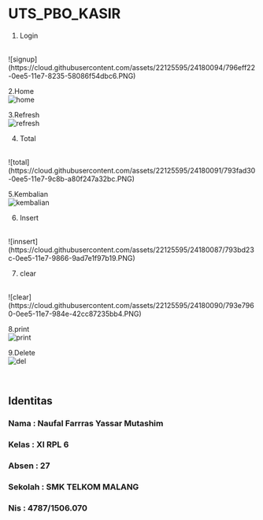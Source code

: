 # UTS_PBO_KASIR

1. Login
<br>
![signup](https://cloud.githubusercontent.com/assets/22125595/24180094/796eff22-0ee5-11e7-8235-58086f54dbc6.PNG)

2.Home
<br>
![home](https://cloud.githubusercontent.com/assets/22125595/24180093/796e85f6-0ee5-11e7-8df0-050194c96c2d.PNG)

3.Refresh
<br>
![refresh](https://cloud.githubusercontent.com/assets/22125595/24180092/796d07f8-0ee5-11e7-8370-392d81d66fb1.PNG)

4. Total
<br>
![total](https://cloud.githubusercontent.com/assets/22125595/24180091/793fad30-0ee5-11e7-9c8b-a80f247a32bc.PNG)

5.Kembalian
<br>
![kembalian](https://cloud.githubusercontent.com/assets/22125595/24180088/793cb788-0ee5-11e7-8c2e-4afea1a13077.PNG)

6. Insert
<br>
![innsert](https://cloud.githubusercontent.com/assets/22125595/24180087/793bd23c-0ee5-11e7-9866-9ad7e1f97b19.PNG)

7. clear
<br>
![clear](https://cloud.githubusercontent.com/assets/22125595/24180090/793e7960-0ee5-11e7-984e-42cc87235bb4.PNG)

8.print
<br>
![print](https://cloud.githubusercontent.com/assets/22125595/24180089/793d7bdc-0ee5-11e7-9dc6-75edbcca2836.PNG)

9.Delete
<br>
![del](https://cloud.githubusercontent.com/assets/22125595/24180086/793a6528-0ee5-11e7-8f6f-a08b76c26caf.PNG)

<br>
<h2> Identitas </h2>
<h3> Nama     : Naufal Farrras Yassar Mutashim </h3>
<h3> Kelas    : XI RPL 6 </h3>
<h3> Absen    : 27 </h3>
<h3> Sekolah  : SMK TELKOM MALANG </h3>
<h3> Nis      : 4787/1506.070 </h3>
